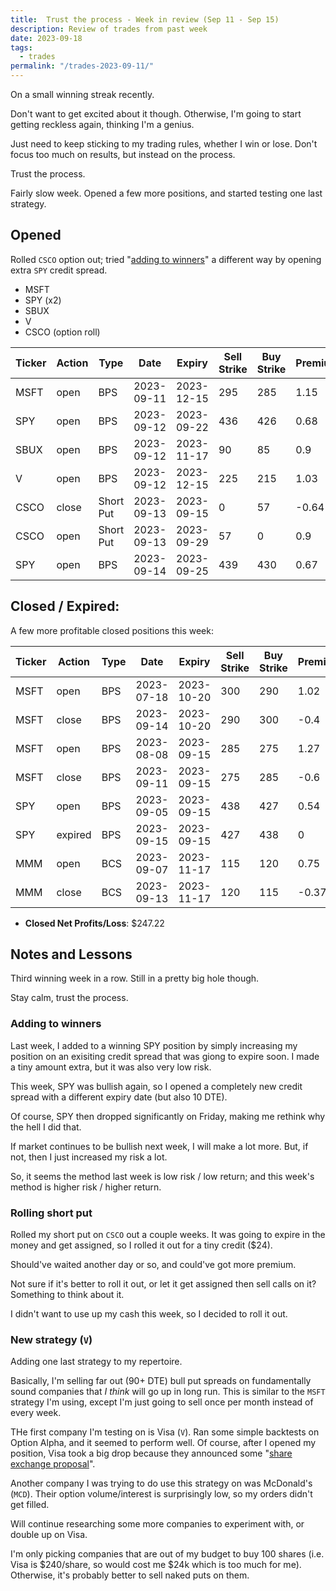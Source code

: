 ```yaml
---
title:  Trust the process - Week in review (Sep 11 - Sep 15)
description: Review of trades from past week
date: 2023-09-18
tags:
  - trades
permalink: "/trades-2023-09-11/"
---
```


On a small winning streak recently.  

Don't want to get excited about it though.  Otherwise, I'm going to start getting reckless again, thinking I'm a genius.

Just need to keep sticking to my trading rules, whether I win or lose.  Don't focus too much on results, but instead on the process.

Trust the process.

Fairly slow week. Opened a few more positions, and started testing one last strategy.

## Opened
Rolled `CSCO` option out; tried "<a href="/trades-2023-09-04/">adding to winners</a>" a different way by opening extra `SPY` credit spread.

- MSFT
- SPY (x2)
- SBUX
- V
- CSCO (option roll)

<div class="trade-table weekly full-width">

|**Ticker**|**Action**|**Type**|**Date**|**Expiry**|**Sell Strike**|**Buy Strike**|**Premium**|**Qty**|**Fee**|**Net**|
|---|---|---|---|---|---|---|---|---|---|---|
|MSFT|open|BPS|2023-09-11|2023-12-15|295|285|1.15|1|1.41|113.59|
|SPY|open|BPS|2023-09-12|2023-09-22|436|426|0.68|1|2.84|65.16|
|SBUX|open|BPS|2023-09-12|2023-11-17|90|85|0.9|2|2.81|177.19|
|V|open|BPS|2023-09-12|2023-12-15|225|215|1.03|1|1.4|101.6|
|CSCO|close|Short Put|2023-09-13|2023-09-15|0|57|-0.64|1|0.7|-64.7|
|CSCO|open|Short Put|2023-09-13|2023-09-29|57|0|0.9|1|0.7|89.3|
|SPY|open|BPS|2023-09-14|2023-09-25|439|430|0.67|1|2.1|64.9|

</div>

## Closed / Expired:
A few more profitable closed positions this week:
<div class = "trade-table monthly full-width">

|**Ticker**|**Action**|**Type**|**Date**|**Expiry**|**Sell Strike**|**Buy Strike**|**Premium**|**Qty**|**Fee**|**Net**|**Profit/Loss**|
|---|---|---|---|---|---|---|---|---|---|---|---|
|MSFT|open|BPS|2023-07-18|2023-10-20|300|290|1.02|1|1.4|100.6|$58.50|
|MSFT|close|BPS|2023-09-14|2023-10-20|290|300|-0.4|1|2.1|-42.1|
|MSFT|open|BPS|2023-08-08|2023-09-15|285|275|1.27|1|1.27|125.73|$64.33|
|MSFT|close|BPS|2023-09-11|2023-09-15|275|285|-0.6|1|1.4|-61.4|
|SPY|open|BPS|2023-09-05|2023-09-15|438|427|0.54|1|1.32|52.68|$52.68|
|SPY|expired|BPS|2023-09-15|2023-09-15|427|438|0|1|0|0|
|MMM|open|BCS|2023-09-07|2023-11-17|115|120|0.75|2|1.48|148.52|$71.71|
|MMM|close|BCS|2023-09-13|2023-11-17|120|115|-0.37|2|2.81|-76.81|


</div>

- **Closed Net Profits/Loss**: $247.22

## Notes and Lessons
Third winning week in a row.  Still in a pretty big hole though.

Stay calm, trust the process.

### Adding to winners
Last week, I added to a winning SPY position by simply increasing my position on an exisiting credit spread that was giong to expire soon.  I made a tiny amount extra, but it was also very low risk.

This week, SPY was bullish again, so I opened a completely new credit spread with a different expiry date (but also 10 DTE). 

Of course, SPY then dropped significantly on Friday, making me rethink why the hell I did that.

If market continues to be bullish next week, I will make a lot more.  But, if not, then I just increased my risk a lot.

So, it seems the method last week is low risk / low return; and this week's method is higher risk / higher return.  

### Rolling short put
Rolled my short put on `CSCO` out a couple weeks.  It was going to expire in the money and get assigned, so I rolled it out for a tiny credit ($24).

Should've waited another day or so, and could've got more premium.  

Not sure if it's better to roll it out, or let it get assigned then sell calls on it?  Something to think about it.  

I didn't want to use up my cash this week, so I decided to roll it out.

### New strategy (`V`)
Adding one last strategy to my repertoire.  

Basically, I'm selling far out (90+ DTE) bull put spreads on fundamentally sound companies that *I think* will go up in long run.  This is similar to the `MSFT` strategy I'm using, except I'm just going to sell once per month instead of every week.  

THe first company I'm testing on is Visa (`V`).  Ran some simple backtests on Option Alpha, and it seemed to perform well.  Of course, after I opened my position, Visa took a big drop because they announced some "<a href="https://www.tradingview.com/news/tradingview:8c93a4e8c094b:0-visa-shares-drop-on-share-conversion-proposal/">share exchange proposal</a>".

Another company I was trying to do use this strategy on was McDonald's (`MCD`). Their option volume/interest is surprisingly low, so my orders didn't get filled.

Will continue researching some more companies to experiment with, or double up on Visa.

I'm only picking companies that are out of my budget to buy 100 shares (i.e. Visa is $240/share, so would cost me $24k which is too much for me).  Otherwise, it's probably better to sell naked puts on them.



